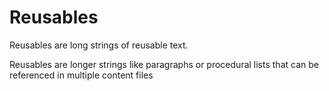 # Reusables

Reusables are long strings of reusable text.

Reusables are longer strings like paragraphs or procedural lists that can be referenced in multiple content files